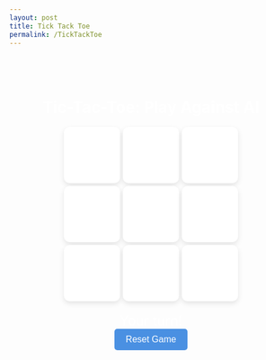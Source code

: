 ```yaml
---
layout: post
title: Tick Tack Toe
permalink: /TickTackToe
---
```


<html lang="en">
<head>
    <meta charset="UTF-8">
    <meta name="viewport" content="width=device-width, initial-scale=1.0">
    <title>Tic-Tac-Toe AI</title>
    <style>
        .game-container {
            display: flex;
            justify-content: center;
            flex-direction: column;
            align-items: center;
            margin-top: 50px;
        }
        .board {
            display: grid;
            grid-template-columns: repeat(3, 100px);
            grid-template-rows: repeat(3, 100px);
            gap: 5px;
            margin-bottom: 20px;
        }
        .cell {
            width: 100px;
            height: 100px;
            display: flex;
            justify-content: center;
            align-items: center;
            background-color: #ffffff;
            font-size: 2rem;
            cursor: pointer;
            border-radius: 10px;
            box-shadow: 0px 4px 10px rgba(0, 0, 0, 0.1);
        }
        h1 {
            color: white;
        }
        .status {
            color: white;
            font-size: 1.5rem;
        }
        .reset-btn {
            padding: 10px 20px;
            background-color: #4a90e2;
            border: none;
            color: white;
            font-size: 1rem;
            cursor: pointer;
            border-radius: 5px;
        }
        .reset-btn:hover {
            background-color: #3a78c2;
        }
        .reset-btn:active {
            background-color: #2a68b2;
        }
    </style>
</head>
<body>
    <div class="game-container">
        <h1>Tic-Tac-Toe: Play Against AI</h1>
        <div class="board" id="board">
            <div class="cell" id="0"></div>
            <div class="cell" id="1"></div>
            <div class="cell" id="2"></div>
            <div class="cell" id="3"></div>
            <div class="cell" id="4"></div>
            <div class="cell" id="5"></div>
            <div class="cell" id="6"></div>
            <div class="cell" id="7"></div>
            <div class="cell" id="8"></div>
        </div>
        <div class="status" id="status">Your turn!</div>
        <button class="reset-btn" onclick="resetGame()">Reset Game</button>
    </div>
    <script>
        const board = ['', '', '', '', '', '', '', '', ''];
        const player = 'X';
        const ai = 'O';
        let currentPlayer = player;
        let gameActive = true;
        const winCombinations = [
            [0, 1, 2],
            [3, 4, 5],
            [6, 7, 8],
            [0, 3, 6],
            [1, 4, 7],
            [2, 5, 8],
            [0, 4, 8],
            [2, 4, 6]
        ];
        document.querySelectorAll('.cell').forEach(cell => {
            cell.addEventListener('click', handleCellClick);
        });
        function handleCellClick(e) {
            const cellIndex = e.target.id;
            if (board[cellIndex] === '' && currentPlayer === player && gameActive) {
                makeMove(cellIndex, player);
                if (!checkWin(player) && !isBoardFull()) {
                    currentPlayer = ai;
                    bestMove();
                }
            }
        }
        function makeMove(index, symbol) {
            board[index] = symbol;
            document.getElementById(index).innerText = symbol;
            if (checkWin(symbol)) {
                document.getElementById('status').innerText = symbol === player ? 'You win!' : 'AI wins!';
                gameActive = false;
            } else if (isBoardFull()) {
                document.getElementById('status').innerText = 'It\'s a draw!';
                gameActive = false;
            }
        }
        function checkWin(symbol) {
            return winCombinations.some(combination => {
                return combination.every(index => board[index] === symbol);
            });
        }
        function isBoardFull() {
            return board.every(cell => cell !== '');
        }
        function bestMove() {
            let bestScore = -Infinity;
            let move;
            for (let i = 0; i < board.length; i++) {
                if (board[i] === '') {
                    board[i] = ai;
                    let score = minimax(board, 0, false);
                    board[i] = '';
                    if (score > bestScore) {
                        bestScore = score;
                        move = i;
                    }
                }
            }
            makeMove(move, ai);
            currentPlayer = player;
            document.getElementById('status').innerText = 'Your turn!';
        }
        function minimax(board, depth, isMaximizing) {
            if (checkWin(ai)) {
                return 10 - depth;
            } else if (checkWin(player)) {
                return depth - 10;
            } else if (isBoardFull()) {
                return 0;
            }
            if (isMaximizing) {
                let bestScore = -Infinity;
                for (let i = 0; i < board.length; i++) {
                    if (board[i] === '') {
                        board[i] = ai;
                        let score = minimax(board, depth + 1, false);
                        board[i] = '';
                        bestScore = Math.max(score, bestScore);
                    }
                }
                return bestScore;
            } else {
                let bestScore = Infinity;
                for (let i = 0; i < board.length; i++) {
                    if (board[i] === '') {
                        board[i] = player;
                        let score = minimax(board, depth + 1, true);
                        board[i] = '';
                        bestScore = Math.min(score, bestScore);
                    }
                }
                return bestScore;
            }
        }
        function resetGame() {
            for (let i = 0; i < board.length; i++) {
                board[i] = '';
                document.getElementById(i).innerText = '';
            }
            currentPlayer = player;
            gameActive = true;
            document.getElementById('status').innerText = 'Your turn!';
        }
    </script>
</body>
</html>

